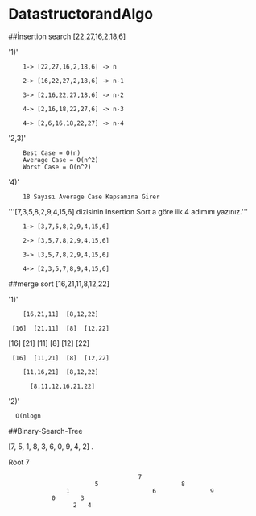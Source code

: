 # DatastructorandAlgo 
##İnsertion search
[22,27,16,2,18,6]

'1)'

        1-> [22,27,16,2,18,6] -> n

        2-> [16,22,27,2,18,6] -> n-1

        3-> [2,16,22,27,18,6] -> n-2

        4-> [2,16,18,22,27,6] -> n-3

        4-> [2,6,16,18,22,27] -> n-4



'2,3)'

        Best Case = O(n)
        Average Case = O(n^2)
        Worst Case = O(n^2)


'4)'

        18 Sayısı Average Case Kapsamına Girer



'''[7,3,5,8,2,9,4,15,6] dizisinin Insertion Sort a göre ilk 4 adımını yazınız.'''


        1-> [3,7,5,8,2,9,4,15,6]

        2-> [3,5,7,8,2,9,4,15,6]

        3-> [3,5,7,8,2,9,4,15,6]

        4-> [2,3,5,7,8,9,4,15,6]


##merge sort
[16,21,11,8,12,22]



'1)' 

        [16,21,11]  [8,12,22]

     [16]  [21,11]  [8]  [12,22]

  [16]  [21]  [11]  [8]  [12]  [22]

     [16]  [11,21]  [8]  [12,22]
 
        [11,16,21]  [8,12,22]

          [8,11,12,16,21,22]



'2)'

      O(nlogn

##Binary-Search-Tree

 [7, 5, 1, 8, 3, 6, 0, 9, 4, 2] 
.


 Root 7

                                  
                                        7
                            5                       8
                    1                       6               9
                0       3
                      2   4




